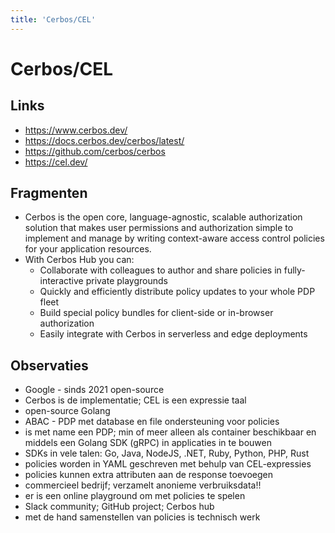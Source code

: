 ```yaml
---
title: 'Cerbos/CEL'
---
```


# Cerbos/CEL

## Links
- https://www.cerbos.dev/
- https://docs.cerbos.dev/cerbos/latest/
- https://github.com/cerbos/cerbos
- https://cel.dev/

## Fragmenten
- Cerbos is the open core, language-agnostic, scalable authorization solution that makes user permissions and authorization simple to implement and manage by writing context-aware access control policies for your application resources.
- With Cerbos Hub you can:
  - Collaborate with colleagues to author and share policies in fully-interactive private playgrounds
  - Quickly and efficiently distribute policy updates to your whole PDP fleet
  - Build special policy bundles for client-side or in-browser authorization
  - Easily integrate with Cerbos in serverless and edge deployments

## Observaties
- Google - sinds 2021 open-source
- Cerbos is de implementatie; CEL is een expressie taal
- open-source Golang
- ABAC - PDP met database en file ondersteuning voor policies
- is met name een PDP; min of meer alleen als container beschikbaar en middels een Golang SDK (gRPC) in applicaties in te bouwen
- SDKs in vele talen: Go, Java, NodeJS, .NET, Ruby, Python, PHP, Rust
- policies worden in YAML geschreven met behulp van CEL-expressies
- policies kunnen extra attributen aan de response toevoegen
- commercieel bedrijf; verzamelt anonieme verbruiksdata!!
- er is een online playground om met policies te spelen
- Slack community; GitHub project; Cerbos hub
- met de hand samenstellen van policies is technisch werk
